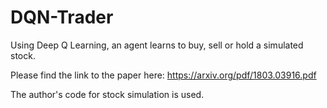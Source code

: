 # DQN-Trader
Using Deep Q Learning, an agent learns to buy, sell or hold a simulated stock. 

Please find the link to the paper here:
https://arxiv.org/pdf/1803.03916.pdf

The author's code for stock simulation is used.
